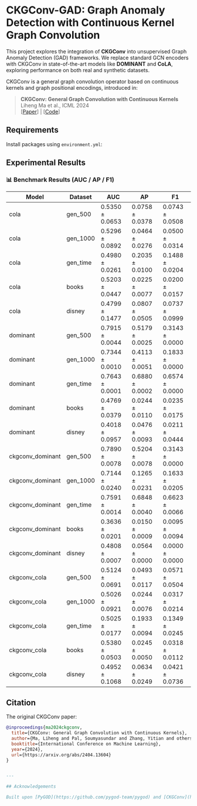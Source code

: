 # CKGConv-GAD: Graph Anomaly Detection with Continuous Kernel Graph Convolution

This project explores the integration of **CKGConv** into unsupervised Graph Anomaly Detection (GAD) frameworks. We replace standard GCN encoders with CKGConv in state-of-the-art models like **DOMINANT** and **CoLA**, exploring performance on both real and synthetic datasets.

CKGConv is a general graph convolution operator based on continuous kernels and graph positional encodings, introduced in:

> **CKGConv: General Graph Convolution with Continuous Kernels**  
> Liheng Ma et al., ICML 2024  
> [[Paper](https://arxiv.org/abs/2404.13604)] | [[Code](https://github.com/networkslab/CKGConv)]

## Requirements
 
Install packages using `environment.yml`:

##  Experimental Results

### 📊 Benchmark Results (AUC / AP / F1)

| Model            | Dataset     | AUC             | AP              | F1              |
|------------------|-------------|------------------|------------------|------------------|
| cola             | gen_500     | 0.5350 ± 0.0653  | 0.0758 ± 0.0378  | 0.0743 ± 0.0508  |
| cola             | gen_1000    | 0.5296 ± 0.0892  | 0.0464 ± 0.0276  | 0.0500 ± 0.0314  |
| cola             | gen_time    | 0.4980 ± 0.0261  | 0.2035 ± 0.0100  | 0.1488 ± 0.0204  |
| cola             | books       | 0.5203 ± 0.0447  | 0.0225 ± 0.0077  | 0.0200 ± 0.0157  |
| cola             | disney      | 0.4799 ± 0.1477  | 0.0807 ± 0.0505  | 0.0737 ± 0.0999  |
| dominant         | gen_500     | 0.7915 ± 0.0044  | 0.5179 ± 0.0025  | 0.3143 ± 0.0000  |
| dominant         | gen_1000    | 0.7344 ± 0.0010  | 0.4113 ± 0.0051  | 0.1833 ± 0.0000  |
| dominant         | gen_time    | 0.7643 ± 0.0001  | 0.6880 ± 0.0002  | 0.6574 ± 0.0000  |
| dominant         | books       | 0.4769 ± 0.0379  | 0.0244 ± 0.0110  | 0.0235 ± 0.0175  |
| dominant         | disney      | 0.4018 ± 0.0957  | 0.0476 ± 0.0093  | 0.0211 ± 0.0444  |
| ckgconv_dominant | gen_500     | 0.7890 ± 0.0078  | 0.5204 ± 0.0078  | 0.3143 ± 0.0000  |
| ckgconv_dominant | gen_1000    | 0.7144 ± 0.0240  | 0.1265 ± 0.0231  | 0.1633 ± 0.0205  |
| ckgconv_dominant | gen_time    | 0.7591 ± 0.0014  | 0.6848 ± 0.0040  | 0.6623 ± 0.0066  |
| ckgconv_dominant | books       | 0.3636 ± 0.0201  | 0.0150 ± 0.0009  | 0.0095 ± 0.0094  |
| ckgconv_dominant | disney      | 0.4808 ± 0.0007  | 0.0564 ± 0.0000  | 0.0000 ± 0.0000  |
| ckgconv_cola     | gen_500     | 0.5124 ± 0.0691  | 0.0493 ± 0.0117  | 0.0571 ± 0.0504  |
| ckgconv_cola     | gen_1000    | 0.5026 ± 0.0921  | 0.0244 ± 0.0076  | 0.0317 ± 0.0214  |
| ckgconv_cola     | gen_time    | 0.5025 ± 0.0177  | 0.1933 ± 0.0094  | 0.1349 ± 0.0245  |
| ckgconv_cola     | books       | 0.5380 ± 0.0503  | 0.0245 ± 0.0050  | 0.0318 ± 0.0112  |
| ckgconv_cola     | disney      | 0.4952 ± 0.1068  | 0.0634 ± 0.0249  | 0.0421 ± 0.0736  |


## Citation

The original CKGConv paper:

```bibtex
@inproceedings{ma2024ckgconv,
  title={CKGConv: General Graph Convolution with Continuous Kernels},
  author={Ma, Liheng and Pal, Soumyasundar and Zhang, Yitian and others},
  booktitle={International Conference on Machine Learning},
  year={2024},
  url={https://arxiv.org/abs/2404.13604}
}


---

## Acknowledgements

Built upon [PyGOD](https://github.com/pygod-team/pygod) and [CKGConv](https://github.com/networkslab/CKGConv).
```
